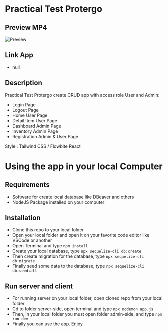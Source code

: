 # Practical Test Protergo

## Preview MP4

![Preview](https://drive.google.com/file/d/18i2Oe2hlDA9lO1VlqIBqmwMJ5YKjU3fL/view?usp=sharing)

## Link App

- null

## Description

Practical Test Protergo create CRUD app with access role User and Admin:

- Login Page
- Logout Page
- Home User Page
- Detail Item User Page
- Dashboard Admin Page
- Inventory Admin Page
- Registration Admin & User Page

Style : Tailwind CSS / Flowbite React

# Using the app in your local Computer

## Requirements

- Software for create local database like DBeaver and others
- NodeJS Package installed on your computer

## Installation

- Clone this repo to your local folder
- Open your local folder and open it on your favorite code editor like VSCode or another
- Open Terminal and type `npm install`
- Create your local database, type `npx sequelize-cli db:create`
- Then create migration for the database, type `npx sequelize-cli db:migrate`
- Finally seed some data to the database, type `npx sequelize-cli db:seed:all`

## Run server and client

- For running server on your local folder, open cloned repo from your local folder
- Cd to folder server-side, open terminal and type `npx nodemon app.js`
- Then, in your local folder you must open folder admin-side, and type `npm run dev`
- Finally you can use the app. Enjoy
